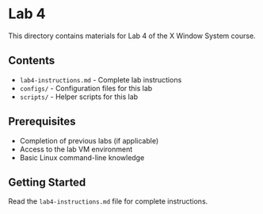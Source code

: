 # Lab 4

This directory contains materials for Lab 4 of the X Window System course.

## Contents

- `lab4-instructions.md` - Complete lab instructions
- `configs/` - Configuration files for this lab
- `scripts/` - Helper scripts for this lab

## Prerequisites

- Completion of previous labs (if applicable)
- Access to the lab VM environment
- Basic Linux command-line knowledge

## Getting Started

Read the `lab4-instructions.md` file for complete instructions.
